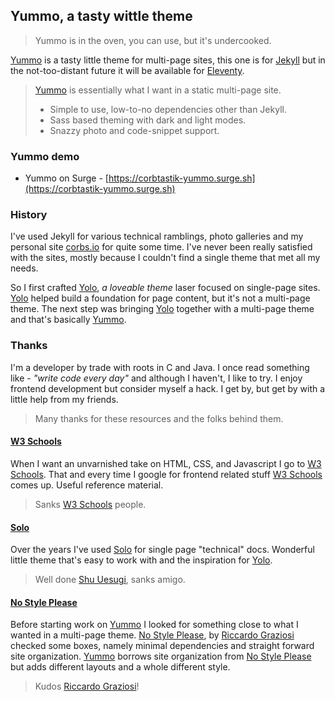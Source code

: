 ## Yummo, a tasty wittle theme

> Yummo is in the oven, you can use, but it's undercooked.

[Yummo](https://github.com/corbtastik/yummo) is a tasty little theme for multi-page sites, this one is for [Jekyll](https://jekyllrb.com) but in the not-too-distant future it will be available for [Eleventy](https://www.11ty.dev/).

> [Yummo](https://corbtastik.github.io/yummo) is essentially what I want in a static multi-page site.
> * Simple to use, low-to-no dependencies other than Jekyll.
> * Sass based theming with dark and light modes.
> * Snazzy photo and code-snippet support.

### Yummo demo

* Yummo on Surge - [https://corbtastik-yummo.surge.sh](https://corbtastik-yummo.surge.sh)

### History

I've used Jekyll for various technical ramblings, photo galleries and my personal site [corbs.io](https://corbs.io) for quite some time. I've never been really satisfied with the sites, mostly because I couldn't find a single theme that met all my needs.

So I first crafted [Yolo](https://corbtastik.github.io/yolo/), _a loveable theme_ laser focused on single-page sites. [Yolo](https://corbtastik.github.io/yolo/) helped build a foundation for page content, but it's not a multi-page theme. The next step was bringing [Yolo](https://corbtastik.github.io/yolo/) together with a multi-page theme and that's basically [Yummo](https://corbtastik.github.io/yummo).

### Thanks

I'm a developer by trade with roots in C and Java. I once read something like - _"write code every day"_ and although I haven't, I like to try. I enjoy frontend development but consider myself a hack. I get by, but get by with a little help from my friends.

> Many thanks for these resources and the folks behind them.

#### [W3 Schools](https://www.w3schools.com/)

When I want an unvarnished take on HTML, CSS, and Javascript I go to [W3 Schools](https://www.w3schools.com/). That and every time I google for frontend related stuff [W3 Schools](https://www.w3schools.com/) comes up. Useful reference material.

> Sanks [W3 Schools](https://www.w3schools.com/) people.

#### [Solo](http://chibicode.github.io/solo/)

Over the years I've used [Solo](http://chibicode.github.io/solo/) for single page "technical" docs. Wonderful little theme that's easy to work with and the inspiration for [Yolo](https://corbtastik.github.io/yolo/).

> Well done [Shu Uesugi](https://github.com/chibicode), sanks amigo.

#### [No Style Please](https://github.com/riggraz/no-style-please)

Before starting work on [Yummo](https://corbtastik.github.io/yummo) I looked for something close to what I wanted in a multi-page theme. [No Style Please](https://github.com/riggraz/no-style-please), by [Riccardo Graziosi](https://github.com/riggraz) checked some boxes, namely minimal dependencies and straight forward site organization. [Yummo](https://corbtastik.github.io/yummo) borrows site organization from [No Style Please](https://github.com/riggraz/no-style-please) but adds different layouts and a whole different style.

> Kudos [Riccardo Graziosi](https://github.com/riggraz)!
